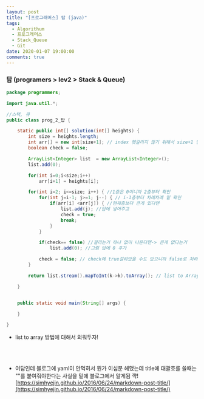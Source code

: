 ```yaml
---
layout: post
title: "[프로그래머스] 탑 (java)"
tags:
  - Algorithum
  - 프로그래머스
  - Stack_Queue
  - Git
date: 2020-01-07 19:00:00
comments: true
---
```




### 탑 (programers > lev2 > Stack & Queue)		

```java
package programmers;

import java.util.*;

//스택, 큐
public class prog_2_탑 {

	static public int[] solution(int[] heights) {
		int size = heights.length;
		int arr[] = new int[size+1]; // index 헷갈리지 않기 위해서 size+1 만큼 만듦
		boolean check = false;

		ArrayList<Integer> list  = new ArrayList<Integer>();
		list.add(0);

		for(int i=0;i<size;i++)
			arr[i+1] = heights[i];

		for(int i=2; i<=size; i++) { //1층은 0이니까 2층부터 확인
			for(int j=i-1; j>=1; j--) { // i-1층부터 차례차례 밑 확인
				if(arr[i] <arr[j]) { //현재층보다 큰게 있다면
					list.add(j); //답에 넣어주고
					check = true;
					break;
				}
			}

			if(check== false) //걸리는거 하나 없이 나온다면-> 큰게 없다는거
				list.add(0); //그럼 답에 0 추가

			check = false; // check에 true걸려있을 수도 있으니까 false로 처리
		}

		return list.stream().mapToInt(k->k).toArray(); // list to Array

	}


	public static void main(String[] args) {

	}

}

```
* list to array 방법에 대해서 외워두자!
<br>
<br>

* 여담인데 블로그에 yaml이 안먹혀서 뭔가 이십분 헤맸는데 title에 대괄호를 쓸때는 ""를 붙여줘야한다는 사실을 밑에 블로그에서 알게됨 꺅!
[https://simhyejin.github.io/2016/06/24/markdown-post-title/](https://simhyejin.github.io/2016/06/24/markdown-post-title/)
